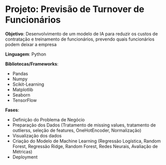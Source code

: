 # Projeto: Previsão de Turnover de Funcionários

**Objetivo**: Desenvolvimento de um modelo de IA para reduzir os custos de contratação e treinamento de funcionários, prevendo quais funcionários podem deixar a empresa

**Linguagem**: Python

**Bibliotecas/Frameworks**: 

- Pandas
- Numpy
- Scikit-Learning
- Matplotlib
- Seaborn
- TensorFlow

**Fases**:

- Definição do Problema de Negócio
- Preparação dos Dados (Tratamento de missing values, tratamento de outlierss, seleção de features, OneHotEncoder, Normalização)
- Visualização dos dados
- Criação do Modelo de Machine Learning (Regressão Logística, Random Forest, Regressão Ridge, Random Forest, Redes Neurais, Avaliação de Métricas)
- Deployment
